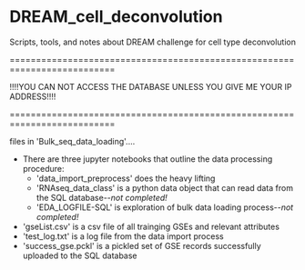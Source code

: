 # DREAM_cell_deconvolution 
Scripts, tools, and notes about DREAM challenge for cell type deconvolution

==========================================================================

!!!!YOU CAN NOT ACCESS THE DATABASE UNLESS YOU GIVE ME YOUR IP ADDRESS!!!!

==========================================================================

files in 'Bulk_seq_data_loading'....
  - There are three jupyter notebooks that outline the data processing procedure:
    - 'data_import_preprocess' does the heavy lifting
    - 'RNAseq_data_class' is a python data object that can read data from the SQL database--_not completed!_
    - 'EDA_LOGFILE-SQL' is exploration of bulk data loading process--_not completed!_
  - 'gseList.csv' is a csv file of all trainging GSEs and relevant attributes
  - 'test_log.txt' is a log file from the data import process
  - 'success_gse.pckl' is a pickled set of GSE records successfully uploaded to the SQL database
